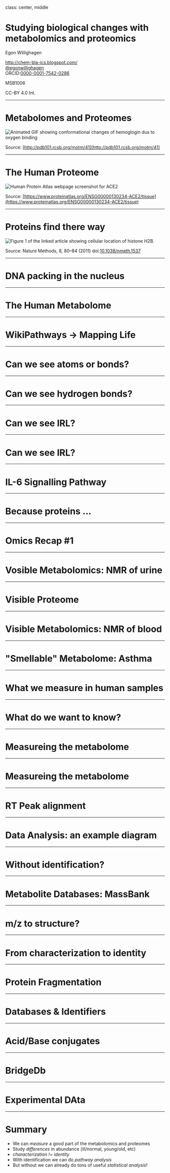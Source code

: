 class: center, middle

# Studying biological changes with metabolomics and proteomics

Egon Willighagen

http://chem-bla-ics.blogspot.com/<br />
[@egonwillighagen](https://twitter.com/egonwillighagen)<br />
ORCID:[0000-0001-7542-0286](https://orcid.org/0000-0001-7542-0286)<br />

MSB1006

CC-BY 4.0 Int.

---

# Metabolomes and Proteomes

![Animated GIF showing conformational changes of hemoglogin dus to oxygen binding](hb-animation.gif)

Source: [http://pdb101.rcsb.org/motm/41](http://pdb101.rcsb.org/motm/41)

---

# The Human Proteome

![Human Protein Atlas webpage screenshot for ACE2](Screenshot_20200315_152043.png)

Source: [https://www.proteinatlas.org/ENSG00000130234-ACE2/tissue](https://www.proteinatlas.org/ENSG00000130234-ACE2/tissue)

---

# Proteins find there way

![Figure 1 of the linked article showing cellular location of histone H2B.](41592_2011_Article_BFnmeth1537_Fig1_HTML.webp)

Source: Nature Methods, 8, 80–84 (2011) doi:[10.1038/nmeth.1537](https://doi.org/10.1038/nmeth.1537)

---

# DNA packing in the nucleus

---

# The Human Metabolome

---

# WikiPathways → Mapping Life

---

# Can we see atoms or bonds?

---

# Can we see hydrogen bonds?

---

# Can we see IRL?

---

# Can we see IRL?

---

# IL-6 Signalling Pathway

---

# Because proteins ...

---

# Omics Recap #1

---

# Vosible Metabolomics: NMR of urine

---

# Visible Proteome

---

#  Visible Metabolomics: NMR of blood

---

# "Smellable" Metabolome: Asthma

---

# What we measure in human samples

---

# What do we want to know?

---

# Measureing the metabolome

---

# Measureing the metabolome

---

# RT Peak alignment

---

# Data Analysis: an example diagram

---

# Without identification?


---

# Metabolite Databases: MassBank


---

# m/z to structure?


---

# From characterization to identity


---

# Protein Fragmentation


---

# Databases & Identifiers

---

# Acid/Base conjugates

---

# BridgeDb

---

# Experimental DAta


---

# Summary

 * We can *measure* a good part of the metabolomics and proteomes
 * Study *differences* in abundance (ill/normal, young/old, etc)
 * *characterization != identity*
 * With identification we can do *pathway analysis*
 * But without we can already do tons of useful *statistical analysis*!


